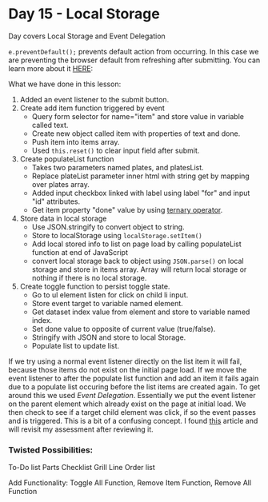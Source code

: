 # Day 15 - Local Storage

Day covers Local Storage and Event Delegation

`e.preventDefault();` prevents default action from occurring. In this case we are preventing the browser default from refreshing after submitting. You can learn more about it [HERE](https://developer.mozilla.org/en-US/docs/Web/API/Event/preventDefault 'MDM Event.preventDefault()'):


What we have done in this lesson:
1. Added an event listener to the submit button.
2. Create add item function triggered by event
   * Query form selector for name="item" and store value in variable called text.
   * Create new object called item with properties of text and done.
   * Push item into items array.
   * Used `this.reset()` to clear input field after submit.
3. Create populateList function
   * Takes two parameters named plates, and platesList.
   * Replace plateList parameter inner html with string get by mapping over plates array.
   * Added input checkbox linked with label using label "for" and input "id" attributes.
   * Get item property "done" value by using [ternary operator](https://developer.mozilla.org/en-US/docs/Web/JavaScript/Reference/Operators/Conditional_Operator 'MDN Ternary Operator').
4. Store data in local storage
   * Use JSON.stringify to convert object to string.
   * Store to localStorage using `localStorage.setItem()`
   * Add local stored info to list on page load by calling populateList function at end of JavaScript
   * convert local storage back to object using `JSON.parse()` on local storage and store in items array. Array will return local storage or nothing if there is no local storage.
5. Create toggle function to persist toggle state.
   * Go to ul element listen for click on child li input.
   * Store event target to variable named element.
   * Get dataset index value from element and store to variable named index.
   * Set done value to opposite of current value (true/false).
   * Stringify with JSON and store to local Storage.
   * Populate list to update list.

If we try using a normal event listener directly on the list item it will fail, because those items do not exist on the initial page load. If we move the event listener to after the populate list function and add an item it fails again due to a populate list occuring before the list items are created again. To get around this we used _Event Delegation_. Essentially we put the event listener on the parent element which already exist on the page at initial load. We then check to see if a target child element was click, if so the event passes and is triggered. This is a bit of a confusing concept. I found [this](https://davidwalsh.name/event-delegate 'David Walsh Event Delegation') article and will revisit my assessment after reviewing it.

### Twisted Possibilities:
To-Do list
Parts Checklist
Grill Line Order list

Add Functionality: Toggle All Function, Remove Item Function, Remove All Function
